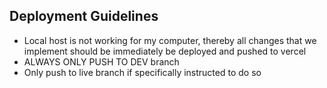 ## Deployment Guidelines
- Local host is not working for my computer, thereby all changes that we implement should be immediately be deployed and pushed to vercel
- ALWAYS ONLY PUSH TO DEV branch
- Only push to live branch if specifically instructed to do so
